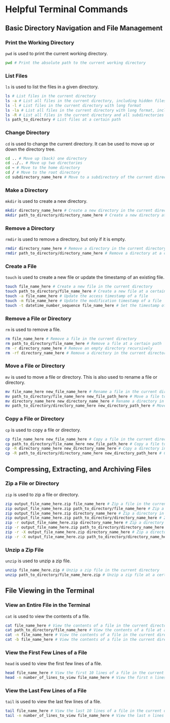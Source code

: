 # Helpful Terminal Commands

## Basic Directory Navigation and File Management

### Print the Working Directory

`pwd` is used to print the current working directory.

```bash
pwd # Print the absolute path to the current working directory
```

### List Files

`ls` is used to list the files in a given directory.

```bash
ls # List files in the current directory
ls -a # List all files in the current directory, including hidden files
ls -l # List files in the current directory with long format
ls -la # List all files in the current directory with long format, including hidden files
ls -R # List all files in the current directory and all subdirectories recursively
ls path_to_directory # List files at a certain path
```

### Change Directory

`cd` is used to change the current directory. It can be used to move up or down the directory tree.

```bash
cd .. # Move up (back) one directory
cd ../.. # Move up two directories
cd ~ # Move to the home directory
cd / # Move to the root directory
cd subdirectory_name_here # Move to a subdirectory of the current directory
```

### Make a Directory

`mkdir` is used to create a new directory.

```bash
mkdir directory_name_here # Create a new directory in the current directory
mkdir path_to_directory/directory_name_here # Create a new directory at a certain path
```

### Remove a Directory

`rmdir` is used to remove a directory, but only if it is empty.

```bash
rmdir directory_name_here # Remove a directory in the current directory
rmdir path_to_directory/directory_name_here # Remove a directory at a certain path
```

### Create a File

`touch` is used to create a new file or update the timestamp of an existing file.

```bash
touch file_name_here # Create a new file in the current directory
touch path_to_directory/file_name_here # Create a new file at a certain path
touch -a file_name_here # Update the access timestamp of a file
touch -m file_name_here # Update the modification timestamp of a file
touch -t datetime_number_sequence file_name_here # Set the timestamp of a file to a specific datetime numeric sequence
```

### Remove a File or Directory

`rm` is used to remove a file.

```bash
rm file_name_here # Remove a file in the current directory
rm path_to_directory/file_name_here # Remove a file at a certain path
rm -r directory_name_here # Remove an empty directory recursively
rm -rf directory_name_here # Remove a directory in the current directory recursively, even if it is not empty
```

### Move a File or Directory

`mv` is used to move a file or directory. This is also used to rename a file or directory.

```bash
mv file_name_here new_file_name_here # Rename a file in the current directory
mv path_to_directory/file_name_here new_file_path_here # Move a file to a new location
mv directory_name_here new_directory_name_here # Rename a directory in the current directory (same as you would with a file)
mv path_to_directory/directory_name_here new_directory_path_here # Move a directory to a new location (same as you would with a file)
```

### Copy a File or Directory

`cp` is used to copy a file or directory.

```bash
cp file_name_here new_file_name_here # Copy a file in the current directory
cp path_to_directory/file_name_here new_file_path_here # Copy a file to a new location
cp -R directory_name_here new_directory_name_here # Copy a directory in the current directory (same as you would with a file)
cp -R path_to_directory/directory_name_here new_directory_path_here # Copy a directory to a new location (same as you would with a file)
```

## Compressing, Extracting, and Archiving Files

### Zip a File or Directory

`zip` is used to zip a file or directory.

```bash
zip output_file_name_here.zip file_name_here # Zip a file in the current directory
zip output_file_name_here.zip path_to_directory/file_name_here # Zip a file at a certain path
zip output_file_name_here.zip directory_name_here # Zip a directory in the current directory
zip output_file_name_here.zip path_to_directory/directory_name_here # Zip a directory at a certain path
zip -r output_file_name_here.zip directory_name_here # Zip a directory in the current directory recursively
zip -r output_file_name_here.zip path_to_directory/directory_name_here # Zip a directory at a certain path recursively
zip -r -X output_file_name_here.zip directory_name_here # Zip a directory in the current directory recursively, excluding hidden files
zip -r -X output_file_name_here.zip path_to_directory/directory_name_here # Zip a directory at a certain path recursively, excluding hidden files
```

### Unzip a Zip File

`unzip` is used to unzip a zip file.

```bash
unzip file_name_here.zip # Unzip a zip file in the current directory
unzip path_to_directory/file_name_here.zip # Unzip a zip file at a certain path
```

## File Viewing in the Terminal

### View an Entire File in the Terminal

`cat` is used to view the contents of a file.

```bash
cat file_name_here # View the contents of a file in the current directory
cat path_to_directory/file_name_here # View the contents of a file at a certain path
cat -n file_name_here # View the contents of a file in the current directory with line numbers
cat -b file_name_here # View the contents of a file in the current directory with non-blank line numbers
```

### View the First Few Lines of a File

`head` is used to view the first few lines of a file.

```bash
head file_name_here # View the first 10 lines of a file in the current directory
head -n number_of_lines_to_view file_name_here # View the first n lines of a file in the current directory
```

### View the Last Few Lines of a File

`tail` is used to view the last few lines of a file.

```bash
tail file_name_here # View the last 10 lines of a file in the current directory
tail -n number_of_lines_to_view file_name_here # View the last n lines of a file in the current directory
```
